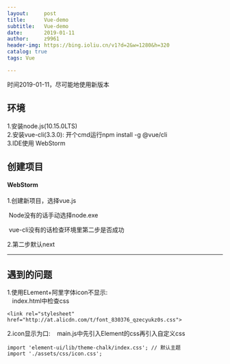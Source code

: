 ```yaml
---
layout:     post
title:      Vue-demo
subtitle:   Vue-demo
date:       2019-01-11
author:     z9961
header-img: https://bing.ioliu.cn/v1?d=2&w=1280&h=320
catalog: true
tags: Vue

---
```

时间2019-01-11，尽可能地使用新版本  
## 环境
1.安装node.js(10.15.0LTS)  
2.安装vue-cli(3.3.0):
    开个cmd运行npm install -g @vue/cli  
3.IDE使用  WebStorm
## 创建项目
#### WebStorm
1.创建新项目，选择vue.js

​	Node没有的话手动选择node.exe

​	vue-cli没有的话检查环境里第二步是否成功

2.第二步默认next

---
## 遇到的问题
1.使用ELement+阿里字体icon不显示:  
&nbsp;&nbsp;&nbsp;index.html中检查css
```
<link rel="stylesheet" href="http://at.alicdn.com/t/font_830376_qzecyukz0s.css">
```
2.icon显示为口:
&nbsp;&nbsp;&nbsp;main.js中先引入Element的css再引入自定义css  
```
import 'element-ui/lib/theme-chalk/index.css'; // 默认主题
import './assets/css/icon.css';
```
